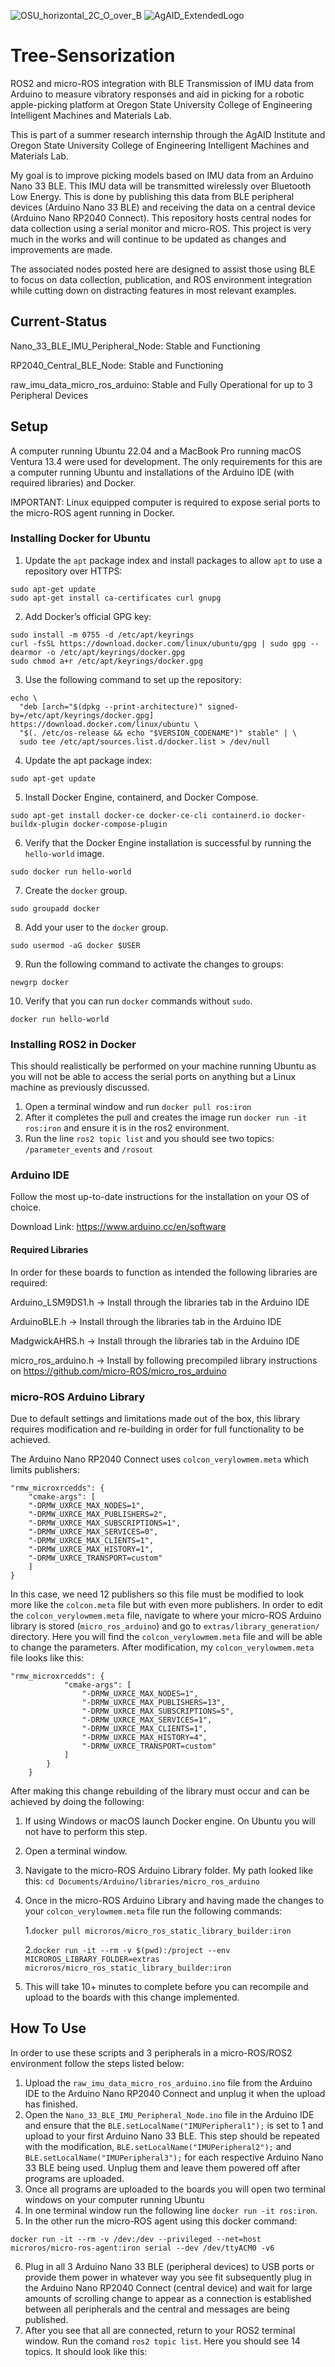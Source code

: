 ![OSU_horizontal_2C_O_over_B](https://github.com/markfrosty/Tree-Sensorization/assets/124550575/96075900-d82d-4ea0-b5f4-37118a41f9b5)
![AgAID_ExtendedLogo](https://github.com/markfrosty/Tree-Sensorization/assets/124550575/e2b1272c-e39a-4c16-8cd7-0012b450476d)

# Tree-Sensorization


ROS2 and micro-ROS integration with BLE Transmission of IMU data from Arduino to measure vibratory responses and aid in picking for a robotic apple-picking platform at Oregon State University College of Engineering Intelligent Machines and Materials Lab.

This is part of a summer research internship through the AgAID Institute and Oregon State University College of Engineering Intelligent Machines and Materials Lab.

My goal is to improve picking models based on IMU data from an Arduino Nano 33 BLE. This IMU data will be transmitted wirelessly over Bluetooth Low Energy. This is done by publishing this data from BLE peripheral devices (Arduino Nano 33 BLE) and receiving the data on a central device (Arduino Nano RP2040 Connect). This repository hosts central nodes for data collection using a serial monitor and micro-ROS. This project is very much in the works and will continue to be updated as changes and improvements are made. 

The associated nodes posted here are designed to assist those using BLE to focus on data collection, publication, and ROS environment integration while cutting down on distracting features in most relevant examples.

## Current-Status
Nano_33_BLE_IMU_Peripheral_Node: Stable and Functioning

RP2040_Central_BLE_Node: Stable and Functioning

raw_imu_data_micro_ros_arduino: Stable and Fully Operational for up to 3 Peripheral Devices

## Setup
A computer running Ubuntu 22.04 and a MacBook Pro running macOS Ventura 13.4 were used for development. The only requirements for this are a computer running Ubuntu and installations of the Arduino IDE (with required libraries) and Docker. 

IMPORTANT: Linux equipped computer is required to expose serial ports to the micro-ROS agent running in Docker.

### Installing Docker for Ubuntu
1. Update the `apt` package index and install packages to allow `apt` to use a repository over HTTPS:

```
sudo apt-get update
sudo apt-get install ca-certificates curl gnupg
```

2. Add Docker’s official GPG key:

```
sudo install -m 0755 -d /etc/apt/keyrings
curl -fsSL https://download.docker.com/linux/ubuntu/gpg | sudo gpg --dearmor -o /etc/apt/keyrings/docker.gpg
sudo chmod a+r /etc/apt/keyrings/docker.gpg
```

3. Use the following command to set up the repository:

```
echo \
  "deb [arch="$(dpkg --print-architecture)" signed-by=/etc/apt/keyrings/docker.gpg] https://download.docker.com/linux/ubuntu \
  "$(. /etc/os-release && echo "$VERSION_CODENAME")" stable" | \
  sudo tee /etc/apt/sources.list.d/docker.list > /dev/null
```

4. Update the apt package index:

```
sudo apt-get update
```

5. Install Docker Engine, containerd, and Docker Compose.

```
sudo apt-get install docker-ce docker-ce-cli containerd.io docker-buildx-plugin docker-compose-plugin
```

6. Verify that the Docker Engine installation is successful by running the `hello-world` image.

```
sudo docker run hello-world
```

7. Create the `docker` group.

```
sudo groupadd docker
```

8. Add your user to the `docker` group.

```
sudo usermod -aG docker $USER
```

9. Run the following command to activate the changes to groups:

```
newgrp docker
```

10. Verify that you can run `docker` commands without `sudo`.

```
docker run hello-world
```


### Installing ROS2 in Docker
This should realistically be performed on your machine running Ubuntu as you will not be able to access the serial ports on anything but a Linux machine as previously discussed.

1. Open a terminal window and run `docker pull ros:iron`
2. After it completes the pull and creates the image run `docker run -it ros:iron` and ensure it is in the ros2 environment.
3. Run the line `ros2 topic list` and you should see two topics: `/parameter_events` and `/rosout`

### Arduino IDE
Follow the most up-to-date instructions for the installation on your OS of choice.

Download Link: https://www.arduino.cc/en/software

#### Required Libraries
In order for these boards to function as intended the following libraries are required:

Arduino_LSM9DS1.h -> Install through the libraries tab in the Arduino IDE

ArduinoBLE.h -> Install through the libraries tab in the Arduino IDE

MadgwickAHRS.h -> Install through the libraries tab in the Arduino IDE

micro_ros_arduino.h -> Install by following precompiled library instructions on https://github.com/micro-ROS/micro_ros_arduino

### micro-ROS Arduino Library
Due to default settings and limitations made out of the box, this library requires modification and re-building in order for full functionality to be achieved.

The Arduino Nano RP2040 Connect uses `colcon_verylowmem.meta` which limits publishers:


```
"rmw_microxrcedds": {
    "cmake-args": [
    "-DRMW_UXRCE_MAX_NODES=1",
    "-DRMW_UXRCE_MAX_PUBLISHERS=2",
    "-DRMW_UXRCE_MAX_SUBSCRIPTIONS=1",
    "-DRMW_UXRCE_MAX_SERVICES=0",
    "-DRMW_UXRCE_MAX_CLIENTS=1",
    "-DRMW_UXRCE_MAX_HISTORY=1",
    "-DRMW_UXRCE_TRANSPORT=custom"
    ]
}
```

In this case, we need 12 publishers so this file must be modified to look more like the `colcon.meta` file but with even more publishers. In order to edit the `colcon_verylowmem.meta` file, navigate to where your micro-ROS Arduino library is stored (`micro_ros_arduino`) and go to `extras/library_generation/` directory. Here you will find the `colcon_verylowmem.meta` file and will be able to change the parameters.
After modification, my `colcon_verylowmem.meta` file looks like this:


```
"rmw_microxrcedds": {
            "cmake-args": [
                "-DRMW_UXRCE_MAX_NODES=1",
                "-DRMW_UXRCE_MAX_PUBLISHERS=13",
                "-DRMW_UXRCE_MAX_SUBSCRIPTIONS=5",
                "-DRMW_UXRCE_MAX_SERVICES=1",
                "-DRMW_UXRCE_MAX_CLIENTS=1",
                "-DRMW_UXRCE_MAX_HISTORY=4",
                "-DRMW_UXRCE_TRANSPORT=custom"
            ]
        }
    }
```

After making this change rebuilding of the library must occur and can be achieved by doing the following:

1. If using Windows or macOS launch Docker engine. On Ubuntu you will not have to perform this step.
2. Open a terminal window.
3. Navigate to the micro-ROS Arduino Library folder. My path looked like this: `cd Documents/Arduino/libraries/micro_ros_arduino`
4. Once in the micro-ROS Arduino Library and having made the changes to your `colcon_verylowmem.meta` file run the following commands:

    1.`docker pull microros/micro_ros_static_library_builder:iron`
   
    2.`docker run -it --rm -v $(pwd):/project --env MICROROS_LIBRARY_FOLDER=extras microros/micro_ros_static_library_builder:iron`
5. This will take 10+ minutes to complete before you can recompile and upload to the boards with this change implemented.

## How To Use
In order to use these scripts and 3 peripherals in a micro-ROS/ROS2 environment follow the steps listed below:

1. Upload the `raw_imu_data_micro_ros_arduino.ino` file from the Arduino IDE to the Arduino Nano RP2040 Connect and unplug it when the upload has finished.
2. Open the `Nano_33_BLE_IMU_Peripheral_Node.ino` file in the Arduino IDE and ensure that the `BLE.setLocalName("IMUPeripheral1");` is set to 1 and upload to your first Arduino Nano 33 BLE. This step should be repeated with the modification, `BLE.setLocalName("IMUPeripheral2");` and `BLE.setLocalName("IMUPeripheral3");` for each respective Arduino Nano 33 BLE being used. Unplug them and leave them powered off after programs are uploaded.
3. Once all programs are uploaded to the boards you will open two terminal windows on your computer running Ubuntu
4. In one terminal window run the following line `docker run -it ros:iron`.
5. In the other run the micro-ROS agent using this docker command:

```
docker run -it --rm -v /dev:/dev --privileged --net=host microros/micro-ros-agent:iron serial --dev /dev/ttyACM0 -v6
```

6. Plug in all 3 Arduino Nano 33 BLE (peripheral devices) to USB ports or provide them power in whatever way you see fit subsequently plug in the Arduino Nano RP2040 Connect (central device) and wait for large amounts of scrolling change to appear as a connection is established between all peripherals and the central and messages are being published.
7. After you see that all are connected, return to your ROS2 terminal window. Run the comand `ros2 topic list`. Here you should see 14 topics. It should look like this:
